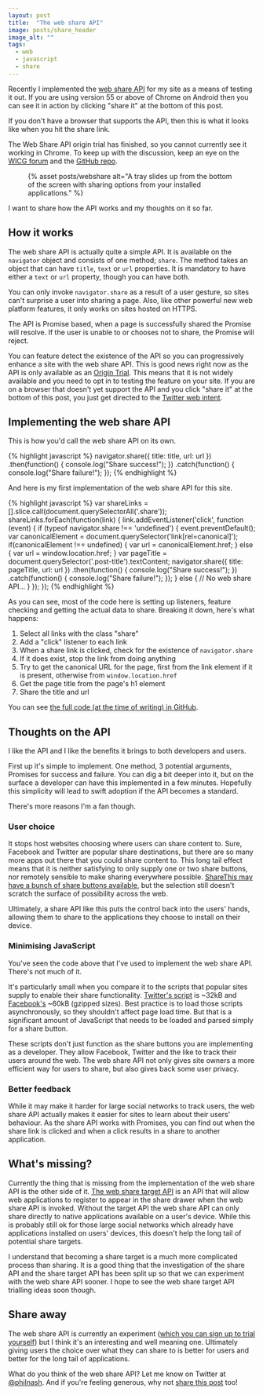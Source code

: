 ```yaml
---
layout: post
title:  "The web share API"
image: posts/share_header
image_alt: ""
tags:
  - web
  - javascript
  - share
---
```


Recently I implemented the [web share API](https://developers.google.com/web/updates/2016/10/navigator-share) for my site as a means of testing it out. If you are using version 55 or above of Chrome on Android then you can see it in action by clicking "share it" at the bottom of this post.

If you don't have a browser that supports the API, then this is what it looks like when you hit the share link.

<div class="info">
  <p>The Web Share API origin trial has finished, so you cannot currently see it working in Chrome. To keep up with the discussion, keep an eye on the <a href="https://discourse.wicg.io/t/web-share-api-for-sharing-content-to-arbitrary-destination/1561">WICG forum</a> and the <a href="https://github.com/WICG/web-share">GitHub repo</a>.</p>
</div>

<figure class="post-image post-image-left">
  {% asset posts/webshare alt="A tray slides up from the bottom of the screen with sharing options from your installed applications." %}
</figure>

I want to share how the API works and my thoughts on it so far.

## How it works

The web share API is actually quite a simple API. It is available on the `navigator` object and consists of one method; `share`. The method takes an object that can have `title`, `text` or `url` properties. It is mandatory to have either a `text` or `url` property, though you can have both.

You can only invoke `navigator.share` as a result of a user gesture, so sites can't surprise a user into sharing a page. Also, like other powerful new web platform features, it only works on sites hosted on HTTPS.

The API is Promise based, when a page is successfully shared the Promise will resolve. If the user is unable to or chooses not to share, the Promise will reject.

You can feature detect the existence of the API so you can progressively enhance a site with the web share API. This is good news right now as the API is only available as an [Origin Trial](https://github.com/jpchase/OriginTrials/blob/gh-pages/developer-guide.md). This means that it is not widely available and you need to opt in to testing the feature on your site. If you are on a browser that doesn't yet support the API and you click "share it" at the bottom of this post, you just get directed to the [Twitter web intent](https://dev.twitter.com/web/tweet-button/web-intent).

## Implementing the web share API

This is how you'd call the web share API on its own.

{% highlight javascript %}
navigator.share({ title: title, url: url })
  .then(function() { console.log("Share success!"); })
  .catch(function() { console.log("Share failure!"); });
{% endhighlight %}

And here is my first implementation of the web share API for this site.

{% highlight javascript %}
var shareLinks = [].slice.call(document.querySelectorAll('.share'));
shareLinks.forEach(function(link) {
  link.addEventListener('click', function (event) {
    if (typeof navigator.share !== 'undefined') {
      event.preventDefault();
      var canonicalElement = document.querySelector('link[rel=canonical]');
      if(canonicalElement !== undefined) {
        var url = canonicalElement.href;
      } else {
        var url = window.location.href;
      }
      var pageTitle = document.querySelector('.post-title').textContent;
      navigator.share({ title: pageTitle, url: url })
        .then(function() { console.log("Share success!"); })
        .catch(function() { console.log("Share failure!"); });
    } else {
      // No web share API...
    }
  });
});
{% endhighlight %}

As you can see, most of the code here is setting up listeners, feature checking and getting the actual data to share. Breaking it down, here's what happens:

1. Select all links with the class "share"
2. Add a "click" listener to each link
3. When a share link is clicked, check for the existence of `navigator.share`
4. If it does exist, stop the link from doing anything
5. Try to get the canonical URL for the page, first from the link element if it is present, otherwise from `window.location.href`
6. Get the page title from the page's h1 element
7. Share the title and url

You can see [the full code (at the time of writing) in GitHub](https://github.com/philnash/philna.sh/blob/3075d51dcf723b26eaae0fa1149dd5fa3a14b03e/_assets/js/main.js#L6-L49).

## Thoughts on the API

I like the API and I like the benefits it brings to both developers and users.

First up it's simple to implement. One method, 3 potential arguments, Promises for success and failure. You can dig a bit deeper into it, but on the surface a developer can have this implemented in a few minutes. Hopefully this simplicity will lead to swift adoption if the API becomes a standard.

There's more reasons I'm a fan though.

### User choice

It stops host websites choosing where users can share content to. Sure, Facebook and Twitter are popular share destinations, but there are so many more apps out there that you could share content to. This long tail effect means that it is neither satisfying to only supply one or two share buttons, nor remotely sensible to make sharing everywhere possible. [ShareThis may have a bunch of share buttons available](http://platform.sharethis.com/get-inline-share-buttons), but the selection still doesn't scratch the surface of possibility across the web.

Ultimately, a share API like this puts the control back into the users' hands, allowing them to share to the applications they choose to install on their device.

### Minimising JavaScript

You've seen the code above that I've used to implement the web share API. There's not much of it.

It's particularly small when you compare it to the scripts that popular sites supply to enable their share functionality. [Twitter's script](https://dev.twitter.com/web/javascript/loading) is ~32kB and [Facebook's](https://developers.facebook.com/docs/plugins/share-button) ~60kB (gzipped sizes). Best practice is to load those scripts asynchronously, so they shouldn't affect page load time. But that is a significant amount of JavaScript that needs to be loaded and parsed simply for a share button.

These scripts don't just function as the share buttons you are implementing as a developer. They allow Facebook, Twitter and the like to track their users around the web. The web share API not only gives site owners a more efficient way for users to share, but also gives back some user privacy.

### Better feedback

While it may make it harder for large social networks to track users, the web share API actually makes it easier for sites to learn about their users' behaviour. As the share API works with Promises, you can find out when the share link is clicked and when a click results in a share to another application.

## What's missing?

Currently the thing that is missing from the implementation of the web share API is the other side of it. [The web share target API](https://github.com/WICG/web-share-target) is an API that will allow web applications to register to appear in the share drawer when the web share API is invoked. Without the target API the web share API can only share directly to native applications available on a user's device. While this is probably still ok for those large social networks which already have applications installed on users' devices, this doesn't help the long tail of potential share targets.

I understand that becoming a share target is a much more complicated process than sharing. It is a good thing that the investigation of the share API and the share target API has been split up so that we can experiment with the web share API sooner. I hope to see the web share target API trialling ideas soon though.

## Share away

The web share API is currently an experiment ([which you can sign up to trial yourself](https://docs.google.com/forms/d/e/1FAIpQLSfO0_ptFl8r8G0UFhT0xhV17eabG-erUWBDiKSRDTqEZ_9ULQ/viewform?entry.1999497328=Web+Share+(Experimenting+until+April+2017))) but I think it's an interesting and well meaning one. Ultimately giving users the choice over what they can share to is better for users and better for the long tail of applications.

What do you think of the web share API? Let me know on Twitter at [@philnash](https://twitter.com/philnash). And if you're feeling generous, why not <a href="https://twitter.com/intent/tweet?text=The+web+share+API&url=https://philna.sh%2Fblog%2F2017%2F03%2F14%2Fthe-web-share-api%2F&via=philnash" class="share">share this post</a> too!
